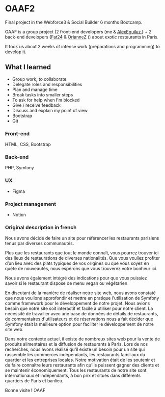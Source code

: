 # OAAF2
Final project in the Webforce3 & Social Builder 6 months Bootcamp. 

OAAF is a group project (2 front-end developers (me & [AlexEguiluz ](https://github.com/AlexEguiluz) ) + 2 back-end developers ([Fat24](https://github.com/Fat24) & [OrianneZ](https://github.com/OrianneZ) )) about exotic restaurants in Paris.

It took us about 2 weeks of intense work (preparations and programming) to develop it.


## What I learned
* Group work, to collaborate
* Delegate roles and responsibilities
* Plan and manage time
* Break tasks into smaller steps
* To ask for help when I'm blocked
* Give / receive feedback
* Discuss and explain my point of view
* Bootstrap
* Git


### Front-end 
HTML, CSS, Bootstrap

### Back-end
PHP, Symfony

### UX
* Figma

### Project management
* Notion


### Original description in french
Nous avons décidé de faire un site pour référencer les restaurants parisiens tenus par diverses communautés.

Plus que les restaurants que tout le monde connaît, vous pourrez trouver ici des lieux de restaurations de diverses nationalités. 
Que vous vouliez profiter d’un lieu avec des plats typiques de vos origines ou que vous soyez en quête de nouveautés, nous espérons que vous trouverez votre bonheur ici.

Nous avons également intégré des indications pour que vous puissiez savoir si le restaurant dispose de menu vegan ou végétarien.

En discutant de la manière de réaliser notre site web, 
nous avons constaté que nous voulions approfondir et mettre en pratique l'utilisation de Symfony comme framework pour le développement de notre projet.
Nous avions besoin que notre site soit interactif et facile à utiliser pour notre client. 
La nécessité de travailler avec une base de données de détails de restaurants, 
de commentaires d'utilisateurs et de réservations nous a fait décider que Symfony était la meilleure option pour faciliter le développement de notre site web.

Dans notre contexte actuel, il existe de nombreux sites web pour la vente de produits alimentaires et la diffusion de restaurants à Paris. 
Lors de nos recherches, nous avons réalisé qu'il existe un besoin pour un site qui rassemble les commerces indépendants, les restaurants familiaux du quartier et les entreprises locales. 
Notre motivation était de les soutenir et de faire connaître leurs restaurants afin qu'ils puissent gagner des clients et se maintenir économiquement. 
Tous les restaurants de notre site sont internationaux et indépendants, à bon prix et situés dans différents quartiers de Paris et banlieu.

Bonne visite !
OAAF
